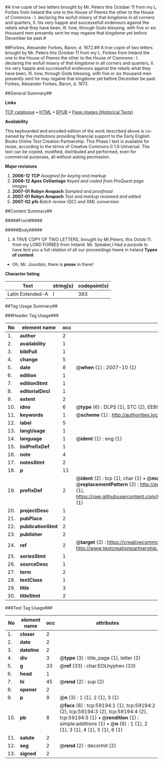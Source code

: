 #A trve copie of two letters brought by Mr. Peters this October 11 from my L. Forbes from Ireland the one to the House of Peeres the other to the House of Commons : I. declaring the wofull misery of that kingdome in all corners and quarters, II. his very happie and successefull endevours against the rebels what they have been, III. how, through Gods blessing, with five or six thousand men presently sent he may regaine that kingdome yet before December be past.#

##Forbes, Alexander Forbes, Baron, d. 1672.##
A trve copie of two letters brought by Mr. Peters this October 11 from my L. Forbes from Ireland the one to the House of Peeres the other to the House of Commons : I. declaring the wofull misery of that kingdome in all corners and quarters, II. his very happie and successefull endevours against the rebels what they have been, III. how, through Gods blessing, with five or six thousand men presently sent he may regaine that kingdome yet before December be past.
Forbes, Alexander Forbes, Baron, d. 1672.

##General Summary##

**Links**

[TCP catalogue](http://www.ota.ox.ac.uk/tcp/)  • 
[HTML](http://tei.it.ox.ac.uk/tcp/Texts-HTML/free/A39/A39882.html)  • 
[EPUB](http://tei.it.ox.ac.uk/tcp/Texts-EPUB/free/A39/A39882.epub) • 
[Page images (Historical Texts)](https://data.historicaltexts.jisc.ac.uk/view?pubId=eebo-12303740e&pageId=eebo-12303740e-59194-1)

**Availability**

This keyboarded and encoded edition of the
	       work described above is co-owned by the institutions
	       providing financial support to the Early English Books
	       Online Text Creation Partnership. This Phase I text is
	       available for reuse, according to the terms of Creative
	       Commons 0 1.0 Universal. The text can be copied,
	       modified, distributed and performed, even for
	       commercial purposes, all without asking permission.

**Major revisions**

1. __2006-12__ __TCP__ *Assigned for keying and markup*
1. __2006-12__ __Apex CoVantage__ *Keyed and coded from ProQuest page images*
1. __2007-01__ __Robyn Anspach__ *Sampled and proofread*
1. __2007-01__ __Robyn Anspach__ *Text and markup reviewed and edited*
1. __2007-02__ __pfs__ *Batch review (QC) and XML conversion*

##Content Summary##

#####Front#####

#####Body#####

1. A TRVE COPY OF TWO LETTERS, brought by Mr.Peters, this Octob 11. from my LORD FORBES from Ireland.
Mr. Speaker,I Had a purpoſe to have ſent you a full relation of all our proceedings heere in Ireland
**Types of content**

  * Oh, Mr. Jourdain, there is **prose** in there!

**Character listing**


|Text|string(s)|codepoint(s)|
|---|---|---|
|Latin Extended-A|ſ|383|

##Tag Usage Summary##

###Header Tag Usage###

|No|element name|occ|attributes|
|---|---|---|---|
|1.|__author__|2||
|2.|__availability__|1||
|3.|__biblFull__|1||
|4.|__change__|5||
|5.|__date__|8| @__when__ (1) : 2007-10 (1)|
|6.|__edition__|1||
|7.|__editionStmt__|1||
|8.|__editorialDecl__|1||
|9.|__extent__|2||
|10.|__idno__|6| @__type__ (6) : DLPS (1), STC (2), EEBO-CITATION (1), OCLC (1), VID (1)|
|11.|__keywords__|1| @__scheme__ (1) : http://authorities.loc.gov/ (1)|
|12.|__label__|5||
|13.|__langUsage__|1||
|14.|__language__|1| @__ident__ (1) : eng (1)|
|15.|__listPrefixDef__|1||
|16.|__note__|4||
|17.|__notesStmt__|2||
|18.|__p__|11||
|19.|__prefixDef__|2| @__ident__ (2) : tcp (1), char (1)  •  @__matchPattern__ (2) : ([0-9\-]+):([0-9IVX]+) (1), (.+) (1)  •  @__replacementPattern__ (2) : http://eebo.chadwyck.com/downloadtiff?vid=$1&page=$2 (1), https://raw.githubusercontent.com/textcreationpartnership/Texts/master/tcpchars.xml#$1 (1)|
|20.|__projectDesc__|1||
|21.|__pubPlace__|2||
|22.|__publicationStmt__|2||
|23.|__publisher__|2||
|24.|__ref__|2| @__target__ (2) : https://creativecommons.org/publicdomain/zero/1.0/ (1), http://www.textcreationpartnership.org/docs/. (1)|
|25.|__seriesStmt__|1||
|26.|__sourceDesc__|1||
|27.|__term__|2||
|28.|__textClass__|1||
|29.|__title__|3||
|30.|__titleStmt__|2||


###Text Tag Usage###

|No|element name|occ|attributes|
|---|---|---|---|
|1.|__closer__|2||
|2.|__date__|2||
|3.|__dateline__|2||
|4.|__div__|3| @__type__ (3) : title_page (1), letter (2)|
|5.|__g__|33| @__ref__ (33) : char:EOLhyphen (33)|
|6.|__head__|1||
|7.|__hi__|45| @__rend__ (2) : sup (2)|
|8.|__opener__|2||
|9.|__p__|9| @__n__ (3) : 1 (1), 2 (1), 3 (1)|
|10.|__pb__|8| @__facs__ (8) : tcp:59194:1 (1), tcp:59194:2 (2), tcp:59194:3 (2), tcp:59194:4 (2), tcp:59194:5 (1)  •  @__rendition__ (1) : simple:additions (1)  •  @__n__ (6) : 1 (1), 2 (1), 3 (1), 4 (1), 5 (1), 6 (1)|
|11.|__salute__|2||
|12.|__seg__|2| @__rend__ (2) : decorInit (2)|
|13.|__signed__|2||
